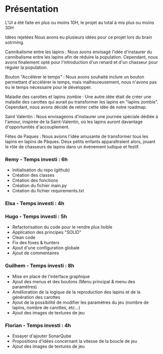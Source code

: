 # Présentation

L'UI a été faite en plus ou moins 10H, le projet au total à mis plus ou moins 30H

Idées rejetées
Nous avons eu plusieurs idées pour ce projet lors du brain sotrming.

Cannibalisme entre les lapins : Nous avons envisagé l'idée d'instaurer du cannibalisme entre les lapins afin de réduire la population. Cependant, nous avons finalement opté pour l'introduction d'un renard et d'un chasseur pour réguler la population.

Bouton "Accélérer le temps" : Nous avons souhaité inclure un bouton permettant d'accélérer le temps, mais malheureusement, nous n'avons pas eu le temps nécessaire pour le développer.

Maladie des carottes et lapins zombie : Une autre idée était de créer une maladie des carottes qui aurait pu transformer les lapins en "lapins zombie". Cependant, nous avons décidé de retirer cette idée de notre roadmap.

Saint Valentin : Nous envisageons d'instaurer une journée spéciale dédiée à l'amour, inspirée de la Saint-Valentin, où les lapins auront davantage d'opportunités d'accouplement.

Fêtes de Paques : Nous avions l'idée amusante de transformer tous les lapins en lapins de Pâques. Deux petits enfants apparaîtraient alors, jouant le rôle de chasseurs de lapins dans un événement ludique et festif.

### Remy - Temps investi : 6h
- Initialisation du repo (github)
- Création des classes 
- Création des fonctions
- Création du fichier main.py
- Création du fichier requirements.txt

### Elsa - Temps investi : 4h

### Hugo - Temps investi : 5h
- Refactorisation du code pour le rendre plus lisible
- Application des principes "SOLID"
- Clean code
- Fix des foxes & hunters
- Ajout d'une configuration globale
- Ajout de commentaires

### Guilhem - Temps investi : 8h
- Mise en place de l'interface graphique
- Ajout des menus et des boutons (Menu principal & menu des paramètres)
- Amélioration de la logique de la reproduction des lapins et de la génération des carottes
- Ajout de la possibilité de modifier les paramètres du jeu (nombre de lapins, nombre de carottes, etc...)
- Ajout des images de textures de jeu

### Florian - Temps investi : 4h
- Essayer d'ajouter SonarQube
- Propositions d'idées concernant la vitesse de la boucle de jeu
- Ajout des images de textures de jeu
